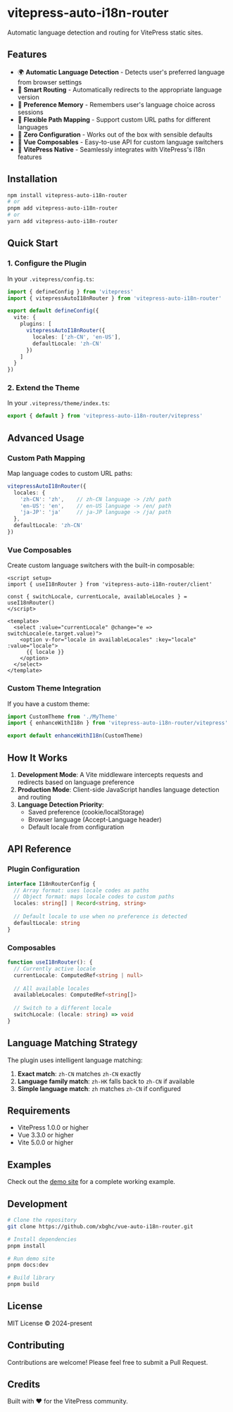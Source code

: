 # vitepress-auto-i18n-router

Automatic language detection and routing for VitePress static sites.

## Features

- 🌍 **Automatic Language Detection** - Detects user's preferred language from browser settings
- 🔄 **Smart Routing** - Automatically redirects to the appropriate language version
- 💾 **Preference Memory** - Remembers user's language choice across sessions
- 🎯 **Flexible Path Mapping** - Support custom URL paths for different languages
- 🚀 **Zero Configuration** - Works out of the box with sensible defaults
- 🎨 **Vue Composables** - Easy-to-use API for custom language switchers
- 🔧 **VitePress Native** - Seamlessly integrates with VitePress's i18n features

## Installation

```bash
npm install vitepress-auto-i18n-router
# or
pnpm add vitepress-auto-i18n-router
# or
yarn add vitepress-auto-i18n-router
```

## Quick Start

### 1. Configure the Plugin

In your `.vitepress/config.ts`:

```typescript
import { defineConfig } from 'vitepress'
import { vitepressAutoI18nRouter } from 'vitepress-auto-i18n-router'

export default defineConfig({
  vite: {
    plugins: [
      vitepressAutoI18nRouter({
        locales: ['zh-CN', 'en-US'],
        defaultLocale: 'zh-CN'
      })
    ]
  }
})
```

### 2. Extend the Theme

In your `.vitepress/theme/index.ts`:

```typescript
export { default } from 'vitepress-auto-i18n-router/vitepress'
```

## Advanced Usage

### Custom Path Mapping

Map language codes to custom URL paths:

```typescript
vitepressAutoI18nRouter({
  locales: {
    'zh-CN': 'zh',    // zh-CN language -> /zh/ path
    'en-US': 'en',    // en-US language -> /en/ path
    'ja-JP': 'ja'     // ja-JP language -> /ja/ path
  },
  defaultLocale: 'zh-CN'
})
```

### Vue Composables

Create custom language switchers with the built-in composable:

```vue
<script setup>
import { useI18nRouter } from 'vitepress-auto-i18n-router/client'

const { switchLocale, currentLocale, availableLocales } = useI18nRouter()
</script>

<template>
  <select :value="currentLocale" @change="e => switchLocale(e.target.value)">
    <option v-for="locale in availableLocales" :key="locale" :value="locale">
      {{ locale }}
    </option>
  </select>
</template>
```

### Custom Theme Integration

If you have a custom theme:

```typescript
import CustomTheme from './MyTheme'
import { enhanceWithI18n } from 'vitepress-auto-i18n-router/vitepress'

export default enhanceWithI18n(CustomTheme)
```

## How It Works

1. **Development Mode**: A Vite middleware intercepts requests and redirects based on language preference
2. **Production Mode**: Client-side JavaScript handles language detection and routing
3. **Language Detection Priority**:
   - Saved preference (cookie/localStorage)
   - Browser language (Accept-Language header)
   - Default locale from configuration

## API Reference

### Plugin Configuration

```typescript
interface I18nRouterConfig {
  // Array format: uses locale codes as paths
  // Object format: maps locale codes to custom paths
  locales: string[] | Record<string, string>
  
  // Default locale to use when no preference is detected
  defaultLocale: string
}
```

### Composables

```typescript
function useI18nRouter(): {
  // Currently active locale
  currentLocale: ComputedRef<string | null>
  
  // All available locales
  availableLocales: ComputedRef<string[]>
  
  // Switch to a different locale
  switchLocale: (locale: string) => void
}
```

## Language Matching Strategy

The plugin uses intelligent language matching:

1. **Exact match**: `zh-CN` matches `zh-CN` exactly
2. **Language family match**: `zh-HK` falls back to `zh-CN` if available
3. **Simple language match**: `zh` matches `zh-CN` if configured

## Requirements

- VitePress 1.0.0 or higher
- Vue 3.3.0 or higher
- Vite 5.0.0 or higher

## Examples

Check out the [demo site](packages/demo) for a complete working example.

## Development

```bash
# Clone the repository
git clone https://github.com/xbghc/vue-auto-i18n-router.git

# Install dependencies
pnpm install

# Run demo site
pnpm docs:dev

# Build library
pnpm build
```

## License

MIT License © 2024-present

## Contributing

Contributions are welcome! Please feel free to submit a Pull Request.

## Credits

Built with ❤️ for the VitePress community.